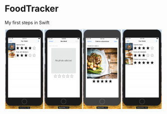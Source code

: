# FoodTracker
My first steps in Swift


<div style="display: flex; justify-content: space-around;">
  <img src="https://github.com/iosypenk/FoodTracker/blob/master/screenshots/1.png" width="24%" />
  <img src="https://github.com/iosypenk/FoodTracker/blob/master/screenshots/2.png" width="24%" />
  <img src="https://github.com/iosypenk/FoodTracker/blob/master/screenshots/3.png" width="24%" />
  <img src="https://github.com/iosypenk/FoodTracker/blob/master/screenshots/4.png" width="25%" />
</div>
